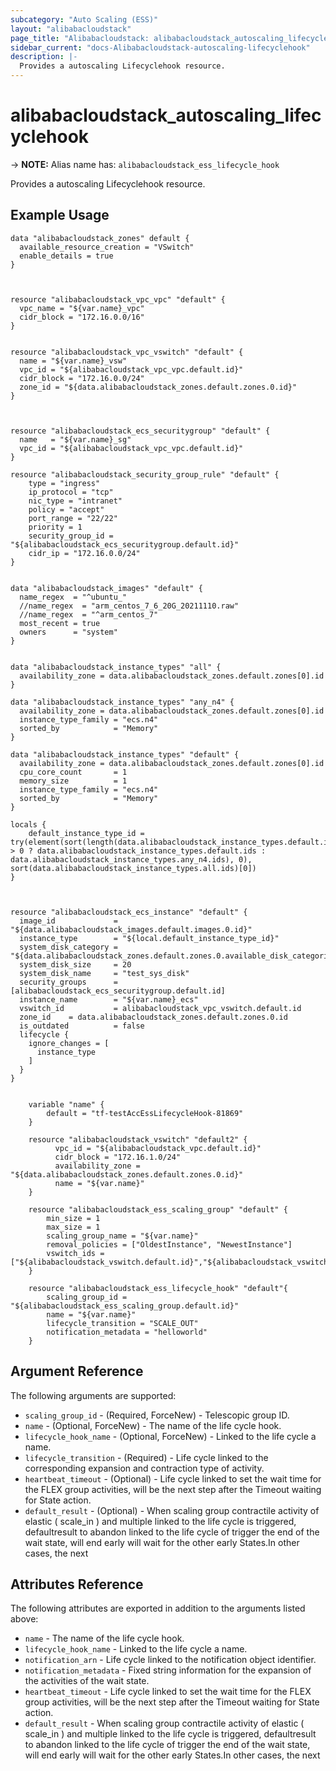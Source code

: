 ```yaml
---
subcategory: "Auto Scaling (ESS)"
layout: "alibabacloudstack"
page_title: "Alibabacloudstack: alibabacloudstack_autoscaling_lifecyclehook"
sidebar_current: "docs-Alibabacloudstack-autoscaling-lifecyclehook"
description: |-
  Provides a autoscaling Lifecyclehook resource.
---
```


# alibabacloudstack_autoscaling_lifecyclehook
-> **NOTE:** Alias name has: `alibabacloudstack_ess_lifecycle_hook`

Provides a autoscaling Lifecyclehook resource.

## Example Usage
```
data "alibabacloudstack_zones" default {
  available_resource_creation = "VSwitch"
  enable_details = true
}



resource "alibabacloudstack_vpc_vpc" "default" {
  vpc_name = "${var.name}_vpc"
  cidr_block = "172.16.0.0/16"
}


resource "alibabacloudstack_vpc_vswitch" "default" {
  name = "${var.name}_vsw"
  vpc_id = "${alibabacloudstack_vpc_vpc.default.id}"
  cidr_block = "172.16.0.0/24"
  zone_id = "${data.alibabacloudstack_zones.default.zones.0.id}"
}



resource "alibabacloudstack_ecs_securitygroup" "default" {
  name   = "${var.name}_sg"
  vpc_id = "${alibabacloudstack_vpc_vpc.default.id}"
}

resource "alibabacloudstack_security_group_rule" "default" {
  	type = "ingress"
  	ip_protocol = "tcp"
  	nic_type = "intranet"
  	policy = "accept"
  	port_range = "22/22"
  	priority = 1
  	security_group_id = "${alibabacloudstack_ecs_securitygroup.default.id}"
  	cidr_ip = "172.16.0.0/24"
}


data "alibabacloudstack_images" "default" {
  name_regex  = "^ubuntu_"
  //name_regex  = "arm_centos_7_6_20G_20211110.raw"
  //name_regex  = "^arm_centos_7"
  most_recent = true
  owners      = "system"
}


data "alibabacloudstack_instance_types" "all" {
  availability_zone = data.alibabacloudstack_zones.default.zones[0].id
}

data "alibabacloudstack_instance_types" "any_n4" {
  availability_zone = data.alibabacloudstack_zones.default.zones[0].id
  instance_type_family = "ecs.n4"
  sorted_by            = "Memory"
}

data "alibabacloudstack_instance_types" "default" {
  availability_zone = data.alibabacloudstack_zones.default.zones[0].id
  cpu_core_count       = 1
  memory_size          = 1
  instance_type_family = "ecs.n4"
  sorted_by            = "Memory"
}

locals {
	default_instance_type_id = try(element(sort(length(data.alibabacloudstack_instance_types.default.instance_types) > 0 ? data.alibabacloudstack_instance_types.default.ids : data.alibabacloudstack_instance_types.any_n4.ids), 0), sort(data.alibabacloudstack_instance_types.all.ids)[0])
}


 
resource "alibabacloudstack_ecs_instance" "default" {
  image_id             = "${data.alibabacloudstack_images.default.images.0.id}"
  instance_type        = "${local.default_instance_type_id}"
  system_disk_category = "${data.alibabacloudstack_zones.default.zones.0.available_disk_categories.0}"
  system_disk_size     = 20
  system_disk_name     = "test_sys_disk"
  security_groups      = [alibabacloudstack_ecs_securitygroup.default.id]
  instance_name        = "${var.name}_ecs"
  vswitch_id           = alibabacloudstack_vpc_vswitch.default.id
  zone_id    = data.alibabacloudstack_zones.default.zones.0.id
  is_outdated          = false
  lifecycle {
    ignore_changes = [
      instance_type
    ]
  }
}


	variable "name" {
		default = "tf-testAccEssLifecycleHook-81869"
	}
	
	resource "alibabacloudstack_vswitch" "default2" {
		  vpc_id = "${alibabacloudstack_vpc.default.id}"
		  cidr_block = "172.16.1.0/24"
		  availability_zone = "${data.alibabacloudstack_zones.default.zones.0.id}"
		  name = "${var.name}"
	}
	
	resource "alibabacloudstack_ess_scaling_group" "default" {
		min_size = 1
		max_size = 1
		scaling_group_name = "${var.name}"
		removal_policies = ["OldestInstance", "NewestInstance"]
		vswitch_ids = ["${alibabacloudstack_vswitch.default.id}","${alibabacloudstack_vswitch.default2.id}"]
	}
	
	resource "alibabacloudstack_ess_lifecycle_hook" "default"{
		scaling_group_id = "${alibabacloudstack_ess_scaling_group.default.id}"
		name = "${var.name}"
		lifecycle_transition = "SCALE_OUT"
		notification_metadata = "helloworld"
	}
```

## Argument Reference

The following arguments are supported:
  * `scaling_group_id` - (Required, ForceNew) - Telescopic group ID.
  * `name` - (Optional, ForceNew) - The name of the life cycle hook.
  * `lifecycle_hook_name` - (Optional, ForceNew) - Linked to the life cycle a name.
  * `lifecycle_transition` - (Required) - Life cycle linked to the corresponding expansion and contraction type of activity.
  * `heartbeat_timeout` - (Optional) - Life cycle linked to set the wait time for the FLEX group activities, will be the next step after the Timeout waiting for State action.
  * `default_result` - (Optional) - When scaling group contractile activity of elastic ( scale_in ) and multiple linked to the life cycle is triggered, defaultresult to abandon linked to the life cycle of trigger the end of the wait state, will end early will wait for the other early States.In other cases, the next
  
## Attributes Reference

The following attributes are exported in addition to the arguments listed above:
  * `name` - The name of the life cycle hook.
  * `lifecycle_hook_name` - Linked to the life cycle a name.
  * `notification_arn` - Life cycle linked to the notification object identifier.
  * `notification_metadata` - Fixed string information for the expansion of the activities of the wait state.
  * `heartbeat_timeout` - Life cycle linked to set the wait time for the FLEX group activities, will be the next step after the Timeout waiting for State action.
  * `default_result` - When scaling group contractile activity of elastic ( scale_in ) and multiple linked to the life cycle is triggered, defaultresult to abandon linked to the life cycle of trigger the end of the wait state, will end early will wait for the other early States.In other cases, the next